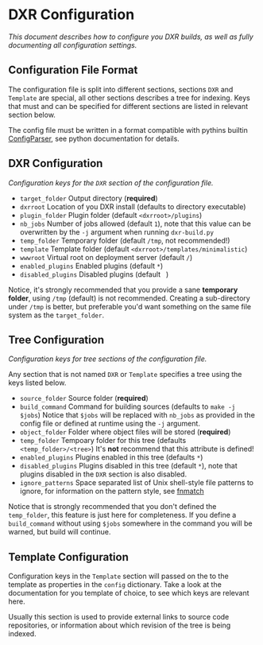 DXR Configuration
=================
_This document describes how to configure you DXR builds, as well as fully
documenting all configuration settings._

Configuration File Format
-------------------------
The configuration file is split into different sections, sections `DXR` and
`Template` are special, all other sections describes a tree for indexing.
Keys that must and can be specified for different sections are listed in
relevant section below.

The config file must be written in a format compatible with pythins builtin
[ConfigParser](http://docs.python.org/library/configparser.html), see python
documentation for details.


DXR Configuration
-----------------
_Configuration keys for the `DXR` section of the configuration file._

 - `target_folder`      Output directory (**required**)
 - `dxrroot`            Location of you DXR install (defaults to directory executable)
 - `plugin_folder`      Plugin folder (default `<dxrroot>/plugins`)
 - `nb_jobs`            Number of jobs allowed (default `1`), note that this value
                        can be overwritten by the `-j` argument when running `dxr-build.py`
 - `temp_folder`        Temporary folder (default `/tmp`, not recommended!)
 - `template`           Template folder (default `<dxrroot>/templates/minimalistic`)
 - `wwwroot`            Virtual root on deployment server (default `/`)
 - `enabled_plugins`    Enabled plugins (default `*`)
 - `disabled_plugins`   Disabled plugins (default ` `)

Notice, it's strongly recommended that you provide a sane **temporary folder**,
using `/tmp` (default) is not recommended. Creating a sub-directory under `/tmp`
is better, but preferable you'd want something on the same file system as the
`target_folder`.


Tree Configuration
------------------
_Configuration keys for tree sections of the configuration file._

Any section that is not named `DXR` or `Template` specifies a tree using the
keys listed below.

 - `source_folder`      Source folder (**required**)
 - `build_command`      Command for building sources (defaults to `make -j $jobs`)
                        Notice that `$jobs` will be replaced with `nb_jobs` as
                        provided in the config file or defined at runtime using
                        the `-j` argument.
 - `object_folder`      Folder where object files will be stored (**required**)
 - `temp_folder`        Tempoary folder for this tree (defaults `<temp_folder>/<tree>`)
                        It's **not** recommend that this attribute is defined!
 - `enabled_plugins`    Plugins enabled in this tree (defaults `*`)
 - `disabled_plugins`   Plugins disabled in this tree (default `*`), note that
                        plugins disabled in the `DXR` section is also disabled.
 - `ignore_patterns`    Space separated list of Unix shell-style file patterns
                        to ignore, for information on the pattern style, see
                        [fnmatch](http://docs.python.org/library/fnmatch.html)


Notice that is strongly recommended that you don't defined the `temp_folder`,
this feature is just here for completeness. If you define a `build_command`
without using `$jobs` somewhere in the command you will be warned, but build
will continue.


Template Configuration
----------------------
Configuration keys in the `Template` section will passed on the to the template
as properties in the `config` dictionary. Take a look at the documentation for
you template of choice, to see which keys are relevant here.

Usually this section is used to provide external links to source code
repositories, or information about which revision of the tree is being indexed.

